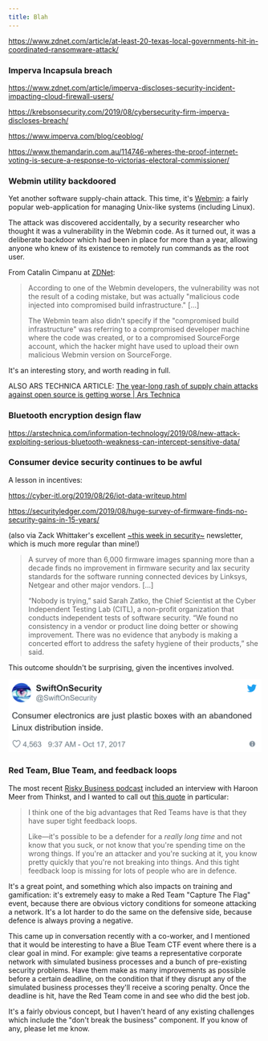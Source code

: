 ```yaml
---
title: Blah
---
```



https://www.zdnet.com/article/at-least-20-texas-local-governments-hit-in-coordinated-ransomware-attack/

### Imperva Incapsula breach

https://www.zdnet.com/article/imperva-discloses-security-incident-impacting-cloud-firewall-users/

https://krebsonsecurity.com/2019/08/cybersecurity-firm-imperva-discloses-breach/

https://www.imperva.com/blog/ceoblog/


https://www.themandarin.com.au/114746-wheres-the-proof-internet-voting-is-secure-a-response-to-victorias-electoral-commissioner/


### Webmin utility backdoored

Yet another software supply-chain attack. This time, it's [Webmin](http://www.webmin.com/): a fairly popular web-application for managing Unix-like systems (including Linux).

The attack was discovered accidentally, by a security researcher who thought it was a vulnerability in the Webmin code. As it turned out, it was a deliberate backdoor which had been in place for more than a year, allowing anyone who knew of its existence to remotely run commands as the root user.

From Catalin Cimpanu at [ZDNet](https://www.zdnet.com/article/backdoor-found-in-webmin-a-popular-web-based-utility-for-managing-unix-servers/):

>According to one of the Webmin developers, the vulnerability was not the result of a coding mistake, but was actually "malicious code injected into compromised build infrastructure." [...]
>
>The Webmin team also didn't specify if the "compromised build infrastructure" was referring to a compromised developer machine where the code was created, or to a compromised SourceForge account, which the hacker might have used to upload their own malicious Webmin version on SourceForge.

It's an interesting story, and worth reading in full.

ALSO ARS TECHNICA ARTICLE: [The year-long rash of supply chain attacks against open source is getting worse | Ars Technica](https://arstechnica.com/information-technology/2019/08/the-year-long-rash-of-supply-chain-attacks-against-open-source-is-getting-worse/)

### Bluetooth encryption design flaw

https://arstechnica.com/information-technology/2019/08/new-attack-exploiting-serious-bluetooth-weakness-can-intercept-sensitive-data/

### Consumer device security continues to be awful

A lesson in incentives:

https://cyber-itl.org/2019/08/26/iot-data-writeup.html

https://securityledger.com/2019/08/huge-survey-of-firmware-finds-no-security-gains-in-15-years/

(also via Zack Whittaker's excellent [~this week in security~](https://twitter.us18.list-manage.com/subscribe?u=e1ad6038c994abec17dafb116&id=a2457dc8ad) newsletter, which is much more regular than mine!)

>A survey of more than 6,000 firmware images spanning more than a decade finds no improvement in firmware security and lax security standards for the software running connected devices by Linksys, Netgear and other major vendors. [...]
>
>“Nobody is trying,” said Sarah Zatko, the Chief Scientist at the Cyber Independent Testing Lab (CITL), a non-profit organization that conducts independent tests of software security. “We found no consistency in a vendor or product line doing better or showing improvement. There was no evidence that anybody is making a concerted effort to address the safety hygiene of their products,” she said.

This outcome shouldn't be surprising, given the incentives involved. 

<a href="https://twitter.com/SwiftOnSecurity/status/920078661235089408"><img src="/images/swiftonsecurity-consumer-electronics.png" alt="Tweet by SwiftOnSecurity" class="tweet"/></a>

### Red Team, Blue Team, and feedback loops

The most recent [Risky Business podcast](https://risky.biz/) included an interview with Haroon Meer from Thinkst, and I wanted to call out [this quote](https://overcast.fm/+IbKxWEnpo/44:20) in particular: 

>I think one of the big advantages that Red Teams have is that they have super tight feedback loops. 
>
>Like—it's possible to be a defender for a *really long time* and not know that you suck, or not know that you're spending time on the wrong things. If you're an attacker and you're sucking at it, you know pretty quickly that you're not breaking into things. And this tight feedback loop is missing for lots of people who are in defence.

It's a great point, and something which also impacts on training and gamification: it's extremely easy to make a Red Team "Capture The Flag" event, because there are obvious victory conditions for someone attacking a network. It's a lot harder to do the same on the defensive side, because defence is always proving a negative.

This came up in conversation recently with a co-worker, and I mentioned that it would be interesting to have a Blue Team CTF event where there is a clear goal in mind. For example: give teams a representative corporate network with simulated business processes and a bunch of pre-existing security problems. Have them make as many improvements as possible before a certain deadline, on the condition that if they disrupt any of the simulated business processes they'll receive a scoring penalty. Once the deadline is hit, have the Red Team come in and see who did the best job.

It's a fairly obvious concept, but I haven't heard of any existing challenges which include the "don't break the business" component. If you know of any, please let me know.